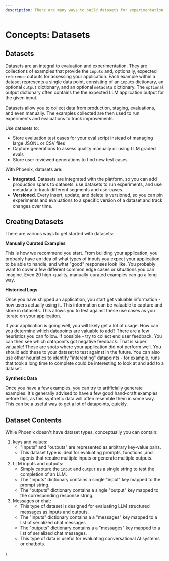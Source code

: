 ```yaml
---
description: There are many ways to build datasets for experimentation and evaluation.
---
```


# Concepts: Datasets

## Datasets

Datasets are an integral to evaluation and experimentation. They are collections of examples that provide the `inputs` and, optionally, expected `reference` outputs for assessing your application. Each example within a dataset represents a single data point, consisting of an `inputs` dictionary, an optional `output` dictionary, and an optional `metadata` dictionary. The `optional` output dictionary often contains the the expected LLM application output for the given input.

Datasets allow you to collect data from production, staging, evaluations, and even manually. The examples collected are then used to run experiments and evaluations to track improvements.

Use datasets to:

* Store evaluation test cases for your eval script instead of managing large JSONL or CSV files
* Capture generations to assess quality manually or using LLM graded evals
* Store user reviewed generations to find new test cases

With Phoenix, datasets are:

* **Integrated**. Datasets are integrated with the platform, so you can add production spans to datasets, use datasets to run experiments, and use metadata to track different segments and use-cases.
* **Versioned**. Every insert, update, and delete is versioned, so you can pin experiments and evaluations to a specific version of a dataset and track changes over time.

## Creating Datasets

There are various ways to get started with datasets:

**Manually Curated Examples**

This is how we recommend you start. From building your application, you probably have an idea of what types of inputs you expect your application to be able to handle, and what "good" responses look like. You probably want to cover a few different common edge cases or situations you can imagine. Even 20 high-quality, manually-curated examples can go a long way.

**Historical Logs**

Once you have shipped an application, you start get valuable information - how users actually using it. This information can be valuable to capture and store in datasets. This allows you to test against these use cases as you iterate on your application.

If your application is going well, you will likely get a lot of usage. How can you determine which datapoints are valuable to add? There are a few heuristics you can follow. If possible - try to collect end user feedback. You can then see which datapoints got negative feedback. That is super valuable! These are spots where your application did not perform well. You should add these to your dataset to test against in the future. You can also use other heuristics to identify "interesting" datapoints - for example, runs that took a long time to complete could be interesting to look at and add to a dataset.

**Synthetic Data**

Once you have a few examples, you can try to artificially generate examples. It's generally advised to have a few good hand-craft examples before this, as this synthetic data will often resemble them in some way. This can be a useful way to get a lot of datapoints, quickly.

## Dataset Contents

While Phoenix doesn't have dataset types, conceptually you can contain:

1. keys and values:
   * "Inputs" and "outputs" are represented as arbitrary key-value pairs.
   * This dataset type is ideal for evaluating prompts, functions ,and agents that require multiple inputs or generate multiple outputs.
2. LLM inputs and outputs:
   * Simply capture the `input` and `output` as a single string to test the completion of an LLM.
   * The "inputs" dictionary contains a single "input" key mapped to the prompt string.
   * The "outputs" dictionary contains a single "output" key mapped to the corresponding response string.
3. Messages or chat:
   * This type of dataset is designed for evaluating LLM structured messages as inputs and outputs.
   * The "inputs" dictionary contains a a "messages" key mapped to a list of serialized chat messages
   * The "outputs" dictionary contains a a "messages" key mapped to a list of serialized chat messages.
   * This type of data is useful for evaluating conversational AI systems or chatbots.

\
